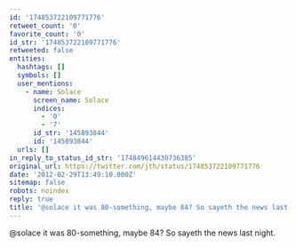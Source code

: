 ```yaml
---
id: '174853722109771776'
retweet_count: '0'
favorite_count: '0'
id_str: '174853722109771776'
retweeted: false
entities:
  hashtags: []
  symbols: []
  user_mentions:
    - name: Solace
      screen_name: Solace
      indices:
        - '0'
        - '7'
      id_str: '145893844'
      id: '145893844'
  urls: []
in_reply_to_status_id_str: '174849614430736385'
original_url: https://twitter.com/jth/status/174853722109771776
date: '2012-02-29T13:49:10.000Z'
sitemap: false
robots: noindex
reply: true
title: '@solace it was 80-something, maybe 84? So sayeth the news last night.'
---
```


@solace it was 80-something, maybe 84? So sayeth the news last night.